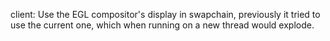 client: Use the EGL compositor's display in swapchain, previously it tried to
use the current one, which when running on a new thread would explode.
